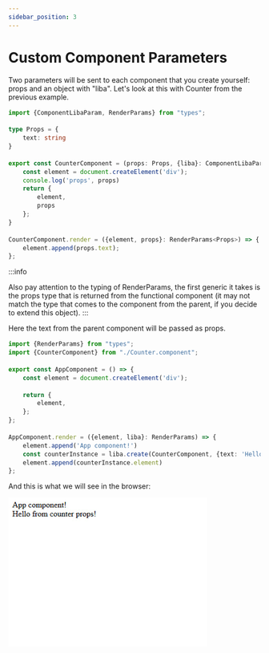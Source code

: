 ```yaml
---
sidebar_position: 3
---
```


# Custom Component Parameters

Two parameters will be sent to each component that you create yourself: props and an object with "liba".
Let's look at this with Сounter from the previous example.
```typescript title="src/Counter.component.ts"
import {ComponentLibaParam, RenderParams} from "types";

type Props = {
    text: string
}

export const CounterComponent = (props: Props, {liba}: ComponentLibaParam) => {
    const element = document.createElement('div');
    console.log('props', props)
    return {
        element,
        props
    };
}

CounterComponent.render = ({element, props}: RenderParams<Props>) => {
    element.append(props.text);
};
```
:::info

Also pay attention to the typing of RenderParams, the first generic it takes is the props type that is returned from the functional component 
(it may not match the type that comes to the component from the parent, if you decide to extend this object).
:::


Here the text from the parent component will be passed as props.
```typescript title="src/App.component.ts"
import {RenderParams} from "types";
import {CounterComponent} from "./Counter.component";

export const AppComponent = () => {
    const element = document.createElement('div');

    return {
        element,
    };
};

AppComponent.render = ({element, liba}: RenderParams) => {
    element.append('App component!')
    const counterInstance = liba.create(CounterComponent, {text: 'Hello from counter props!'})
    element.append(counterInstance.element)
};
```

And this is what we will see in the browser:

![Custom Component Params](../../static/img/custom-component-params.png)
